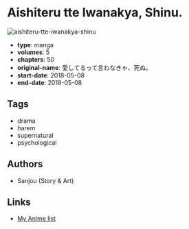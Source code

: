 # Aishiteru tte Iwanakya, Shinu.

![aishiteru-tte-iwanakya-shinu](https://cdn.myanimelist.net/images/manga/2/233882.jpg)

-   **type**: manga
-   **volumes**: 5
-   **chapters**: 50
-   **original-name**: 愛してるって言わなきゃ、死ぬ。
-   **start-date**: 2018-05-08
-   **end-date**: 2018-05-08

## Tags

-   drama
-   harem
-   supernatural
-   psychological

## Authors

-   Sanjou (Story & Art)

## Links

-   [My Anime list](https://myanimelist.net/manga/118153/Aishiteru_tte_Iwanakya_Shinu)
